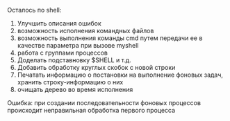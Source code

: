 Осталось по shell:
1. Улучшить описания ошибок
2. возможность исполнения командных файлов
3. возможность выполнения команды cmd путем передачи ее в качестве параметра при вызове myshell
4. работа с группами процессов
5. Доделать подставновку $SHELL и т.д.
6. Добавить обработку круглых скобок с новой строки
7. Печатать информацию о постановки на выполнение фоновых задач, хранить строку-информацию о них
8. очищать дерево во время исполнения 

Ошибка: при создании последовательности фоновых процессов происходит неправильная обработка первого процесса
